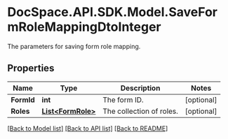 # DocSpace.API.SDK.Model.SaveFormRoleMappingDtoInteger
The parameters for saving form role mapping.

## Properties

Name | Type | Description | Notes
------------ | ------------- | ------------- | -------------
**FormId** | **int** | The form ID. | [optional] 
**Roles** | [**List&lt;FormRole&gt;**](FormRole.md) | The collection of roles. | [optional] 

[[Back to Model list]](../README.md#documentation-for-models) [[Back to API list]](../README.md#documentation-for-api-endpoints) [[Back to README]](../README.md)

